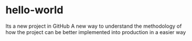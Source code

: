 # hello-world
Its a new project in GitHub
A new way to understand the methodology of how the project can be better implemented into production in a easier way
